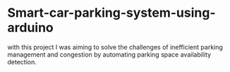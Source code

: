 # Smart-car-parking-system-using-arduino
with this project I was aiming to solve the challenges of inefficient parking management and congestion by automating parking space availability detection.
